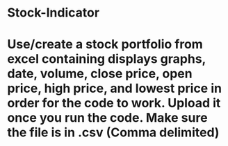 # Stock-Indicator

# Use/create a stock portfolio from excel containing displays graphs, date, volume, close price, open price, high price, and lowest price in order for the code to work. Upload it once you run the code. Make sure the file is in .csv (Comma delimited) #

